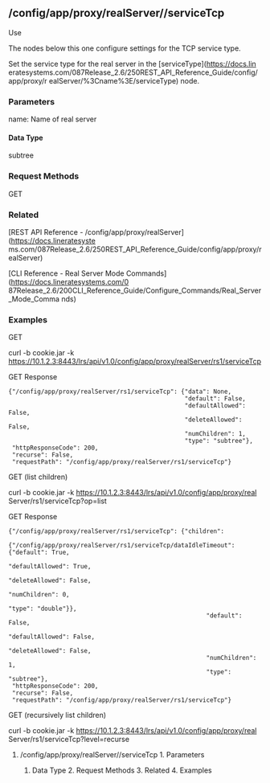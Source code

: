 ## /config/app/proxy/realServer/<name>/serviceTcp

Use

The nodes below this one configure settings for the TCP service type.

Set the service type for the real server in the [serviceType](https://docs.lin
eratesystems.com/087Release_2.6/250REST_API_Reference_Guide/config/app/proxy/r
ealServer/%3Cname%3E/serviceType) node.

### Parameters

name: Name of real server

#### Data Type

subtree

### Request Methods

GET

### Related

[REST API Reference - /config/app/proxy/realServer](https://docs.lineratesyste
ms.com/087Release_2.6/250REST_API_Reference_Guide/config/app/proxy/realServer)

[CLI Reference - Real Server Mode Commands](https://docs.lineratesystems.com/0
87Release_2.6/200CLI_Reference_Guide/Configure_Commands/Real_Server_Mode_Comma
nds)

### Examples

GET

curl -b cookie.jar -k
https://10.1.2.3:8443/lrs/api/v1.0/config/app/proxy/realServer/rs1/serviceTcp

GET Response

    
    {"/config/app/proxy/realServer/rs1/serviceTcp": {"data": None,
                                                     "default": False,
                                                     "defaultAllowed": False,
                                                     "deleteAllowed": False,
                                                     "numChildren": 1,
                                                     "type": "subtree"},
     "httpResponseCode": 200,
     "recurse": False,
     "requestPath": "/config/app/proxy/realServer/rs1/serviceTcp"}
    

GET (list children)

curl -b cookie.jar -k https://10.1.2.3:8443/lrs/api/v1.0/config/app/proxy/real
Server/rs1/serviceTcp?op=list

GET Response

    
    {"/config/app/proxy/realServer/rs1/serviceTcp": {"children": 
            {"/config/app/proxy/realServer/rs1/serviceTcp/dataIdleTimeout": {"default": True,
                                                                             "defaultAllowed": True,
                                                                             "deleteAllowed": False,
                                                                             "numChildren": 0,
                                                                             "type": "double"}},
                                                           "default": False,
                                                           "defaultAllowed": False,
                                                           "deleteAllowed": False,
                                                           "numChildren": 1,
                                                           "type": "subtree"},
     "httpResponseCode": 200,
     "recurse": False,
     "requestPath": "/config/app/proxy/realServer/rs1/serviceTcp"}
    

GET (recursively list children)

curl -b cookie.jar -k https://10.1.2.3:8443/lrs/api/v1.0/config/app/proxy/real
Server/rs1/serviceTcp?level=recurse

  1. /config/app/proxy/realServer/<name>/serviceTcp
    1. Parameters
      1. Data Type
    2. Request Methods
    3. Related
    4. Examples

